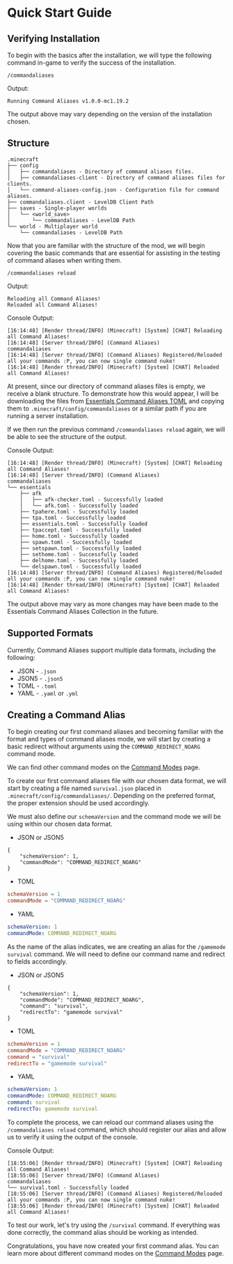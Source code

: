 # Quick Start Guide

## Verifying Installation

To begin with the basics after the installation, we will type the following command in-game to verify the success of the installation.

```
/commandaliases
```

Output:

```
Running Command Aliases v1.0.0-mc1.19.2
```

The output above may vary depending on the version of the installation chosen.

## Structure

```
.minecraft
├── config
│   ├── commandaliases - Directory of command aliases files.
│   ├── commandaliases-client - Directory of command aliases files for clients.
│   └── command-aliases-config.json - Configuration file for command aliases.
├── commandaliases.client - LevelDB Client Path
├── saves - Single-player worlds
│   └── <world_save>
│       └── commandaliases - LevelDB Path
└── world - Multiplayer world
    └── commandaliases - LevelDB Path
```

Now that you are familiar with the structure of the mod, we will begin covering the basic commands that are essential for assisting in the testing of command aliases when writing them.

```
/commandaliases reload
```

Output:

```
Reloading all Command Aliases!
Reloaded all Command Aliases!
```

Console Output:

```
[16:14:48] [Render thread/INFO] (Minecraft) [System] [CHAT] Reloading all Command Aliases!
[16:14:48] [Server thread/INFO] (Command Aliases) 
commandaliases
[16:14:48] [Server thread/INFO] (Command Aliases) Registered/Reloaded all your commands :P, you can now single command nuke!
[16:14:48] [Render thread/INFO] (Minecraft) [System] [CHAT] Reloaded all Command Aliases!
```

At present, since our directory of command aliases files is empty, we receive a blank structure. To demonstrate how this would appear, I will be downloading the files from [Essentials Command Aliases TOML](https://github.com/FlashyReese/CommandAliases-Collection/tree/1.0.0/essentials/toml) and copying them to `.minecraft/config/commandaliases` or a similar path if you are running a server installation.

If we then run the previous command `/commandaliases reload` again, we will be able to see the structure of the output.

Console Output:

```
[16:14:48] [Render thread/INFO] (Minecraft) [System] [CHAT] Reloading all Command Aliases!
[16:14:48] [Server thread/INFO] (Command Aliases) 
commandaliases
└── essentials
    ├── afk
    │   ├── afk-checker.toml - Successfully loaded
    │   └── afk.toml - Successfully loaded
    ├── tpahere.toml - Successfully loaded
    ├── tpa.toml - Successfully loaded
    ├── essentials.toml - Successfully loaded
    ├── tpaccept.toml - Successfully loaded
    ├── home.toml - Successfully loaded
    ├── spawn.toml - Successfully loaded
    ├── setspawn.toml - Successfully loaded
    ├── sethome.toml - Successfully loaded
    ├── delhome.toml - Successfully loaded
    └── delspawn.toml - Successfully loaded
[16:14:48] [Server thread/INFO] (Command Aliases) Registered/Reloaded all your commands :P, you can now single command nuke!
[16:14:48] [Render thread/INFO] (Minecraft) [System] [CHAT] Reloaded all Command Aliases!
```

The output above may vary as more changes may have been made to the Essentials Command Aliases Collection in the future.

## Supported Formats

Currently, Command Aliases support multiple data formats, including the following:

* JSON - `.json`
* JSON5 - `.json5`
* TOML - `.toml`
* YAML - `.yaml` or `.yml`

## Creating a Command Alias

To begin creating our first command aliases and becoming familiar with the format and types of command aliases mode, we will start by creating a basic redirect without arguments using the `COMMAND_REDIRECT_NOARG` command mode.&#x20;

We can find other command modes on the [Command Modes](command-modes.md) page.&#x20;

To create our first command aliases file with our chosen data format, we will start by creating a file named `survival.json` placed in `.minecraft/config/commandaliases/`. Depending on the preferred format, the proper extension should be used accordingly.&#x20;

We must also define our `schemaVersion` and the command mode we will be using within our chosen data format.

* JSON or JSON5

```json5
{
    "schemaVersion": 1,
    "commandMode": "COMMAND_REDIRECT_NOARG"
}
```

* TOML

```toml
schemaVersion = 1
commandMode = "COMMAND_REDIRECT_NOARG"
```

* YAML

```yaml
schemaVersion: 1
commandMode: COMMAND_REDIRECT_NOARG
```

As the name of the alias indicates, we are creating an alias for the `/gamemode survival` command. We will need to define our command name and redirect to fields accordingly.

* JSON or JSON5

```json5
{
    "schemaVersion": 1,
    "commandMode": "COMMAND_REDIRECT_NOARG",
    "command": "survival",
    "redirectTo": "gamemode survival"
}
```

* TOML

```toml
schemaVersion = 1
commandMode = "COMMAND_REDIRECT_NOARG"
command = "survival"
redirectTo = "gamemode survival"
```

* YAML

```yaml
schemaVersion: 1
commandMode: COMMAND_REDIRECT_NOARG
command: survival
redirectTo: gamemode survival
```

To complete the process, we can reload our command aliases using the `/commandaliases reload` command, which should register our alias and allow us to verify it using the output of the console.

Console Output:

```
[18:55:06] [Render thread/INFO] (Minecraft) [System] [CHAT] Reloading all Command Aliases!
[18:55:06] [Server thread/INFO] (Command Aliases) 
commandaliases
└── survival.toml - Successfully loaded
[18:55:06] [Server thread/INFO] (Command Aliases) Registered/Reloaded all your commands :P, you can now single command nuke!
[18:55:06] [Render thread/INFO] (Minecraft) [System] [CHAT] Reloaded all Command Aliases!
```

To test our work, let's try using the `/survival` command. If everything was done correctly, the command alias should be working as intended.&#x20;

Congratulations, you have now created your first command alias. You can learn more about different command modes on the [Command Modes](command-modes.md) page.
